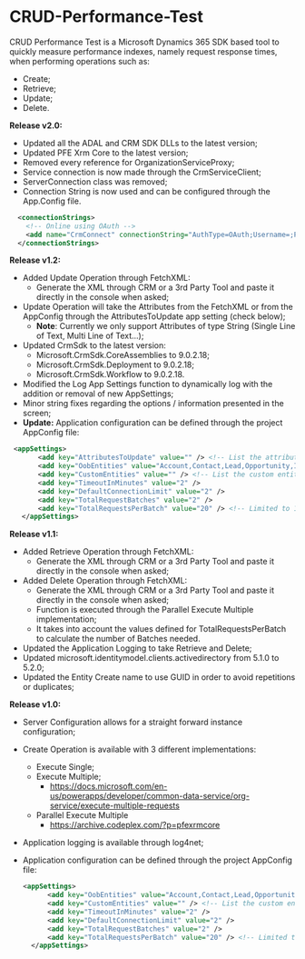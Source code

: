 # CRUD-Performance-Test

CRUD Performance Test is a Microsoft Dynamics 365 SDK based tool to quickly measure performance indexes, namely request 
response times, when performing operations such as:
- Create;
- Retrieve;
- Update;
- Delete.


<b>Release v2.0:</b>
- Updated all the ADAL and CRM SDK DLLs to the latest version;
- Updated PFE Xrm Core to the latest version;
- Removed every reference for OrganizationServiceProxy;
- Service connection is now made through the CrmServiceClient;
- ServerConnection class was removed;
- Connection String is now used and can be configured through the App.Config file.

 ```xml
   <connectionStrings>
     <!-- Online using OAuth -->
     <add name="CrmConnect" connectionString="AuthType=OAuth;Username=;Password=;Url=;AppId=51f81489-12ee-4a9e-aaae-a2591f45987d;RedirectUri=app://58145B91-0C36-4500-8554-080854F2AC97"/>
   </connectionStrings>
   ```


<b>Release v1.2:</b>
- Added Update Operation through FetchXML:
  - Generate the XML through CRM or a 3rd Party Tool and paste it directly in the console when asked;
- Update Operation will take the Attributes from the FetchXML or from the AppConfig through the AttributesToUpdate app setting (check below);
  - <b>Note</b>: Currently we only support Attributes of type String (Single Line of Text, Multi Line of Text...);
- Updated CrmSdk to the latest version:
  - Microsoft.CrmSdk.CoreAssemblies to 9.0.2.18;
  - Microsoft.CrmSdk.Deployment to 9.0.2.18;
  - Microsoft.CrmSdk.Workflow to 9.0.2.18.
- Modified the Log App Settings function to dynamically log with the addition or removal of new AppSettings;
- Minor string fixes regarding the options / information presented in the screen;
- <b>Update:</b> Application configuration can be defined through the project AppConfig file:

 ```xml
  <appSettings>
		<add key="AttributesToUpdate" value="" /> <!-- List the attributes to be updated by separating them with commas (,) -->
		<add key="OobEntities" value="Account,Contact,Lead,Opportunity,Incident" /> <!-- List the OOB entities by separating them with commas (,) -->
		<add key="CustomEntities" value="" /> <!-- List the custom entities by separating them with commas (,) -->
		<add key="TimeoutInMinutes" value="2" />
		<add key="DefaultConnectionLimit" value="2" />
		<add key="TotalRequestBatches" value="2" />
		<add key="TotalRequestsPerBatch" value="20" /> <!-- Limited to 1000 (Batch Size) -->
	</appSettings>
  ```


<b>Release v1.1:</b>
- Added Retrieve Operation through FetchXML:
  - Generate the XML through CRM or a 3rd Party Tool and paste it directly in the console when asked;
- Added Delete Operation through FetchXML:
  - Generate the XML through CRM or a 3rd Party Tool and paste it directly in the console when asked;
  - Function is executed through the Parallel Execute Multiple implementation;
  - It takes into account the values defined for TotalRequestsPerBatch to calculate the number of Batches needed.
- Updated the Application Logging to take Retrieve and Delete;
- Updated microsoft.identitymodel.clients.activedirectory from 5.1.0 to 5.2.0;
- Updated the Entity Create name to use GUID in order to avoid repetitions or duplicates;


<b>Release v1.0:</b>
- Server Configuration allows for a straight forward instance configuration;
- Create Operation is available with 3 different implementations:
  - Execute Single;
  - Execute Multiple;
    - https://docs.microsoft.com/en-us/powerapps/developer/common-data-service/org-service/execute-multiple-requests
  - Parallel Execute Multiple
    - https://archive.codeplex.com/?p=pfexrmcore
- Application logging is available through log4net;
- Application configuration can be defined through the project AppConfig file:
  
  ```xml
  <appSettings>
		<add key="OobEntities" value="Account,Contact,Lead,Opportunity,Incident" /> <!-- List the OOB entities by separating them with commas (,) -->
		<add key="CustomEntities" value="" /> <!-- List the custom entities by separating them with commas (,) -->
		<add key="TimeoutInMinutes" value="2" />
		<add key="DefaultConnectionLimit" value="2" />
		<add key="TotalRequestBatches" value="2" />
		<add key="TotalRequestsPerBatch" value="20" /> <!-- Limited to 1000 (Batch Size) -->
	</appSettings>
  ```

